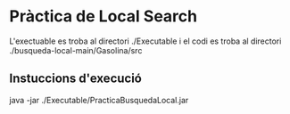 # Pràctica de Local Search

L'exectuable es troba al directori ./Executable i el codi es troba al directori ./busqueda-local-main/Gasolina/src

## Instuccions d'execució

java -jar ./Executable/PracticaBusquedaLocal.jar
